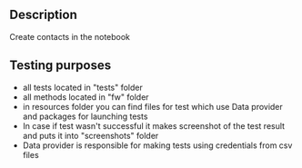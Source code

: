 ## Description
Create contacts in the notebook


## Testing purposes
- all tests located in "tests" folder
- all methods located in "fw" folder
- in  resources folder you can find files for test which use Data provider and packages for launching tests
- In case if test wasn't successful it makes screenshot of the test result and puts it into "screenshots" folder
- Data provider is responsible for making tests using credentials from csv files